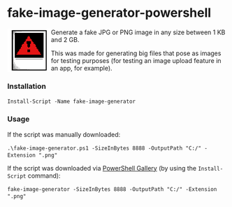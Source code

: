 # fake-image-generator-powershell

<img align="left" width="100" height="100" src="fake-image-generator.png">

Generate a fake JPG or PNG image in any size between 1 KB and 2 GB.

This was made for generating big files that pose as images for testing purposes (for testing an image upload feature in an app, for example).

### Installation

```
Install-Script -Name fake-image-generator
```

### Usage

If the script was manually downloaded:

```
.\fake-image-generator.ps1 -SizeInBytes 8888 -OutputPath "C:/" -Extension ".png"
```

If the script was downloaded via [PowerShell Gallery](https://www.powershellgallery.com/) (by using the `Install-Script` command):

```
fake-image-generator -SizeInBytes 8888 -OutputPath "C:/" -Extension ".png"
```

